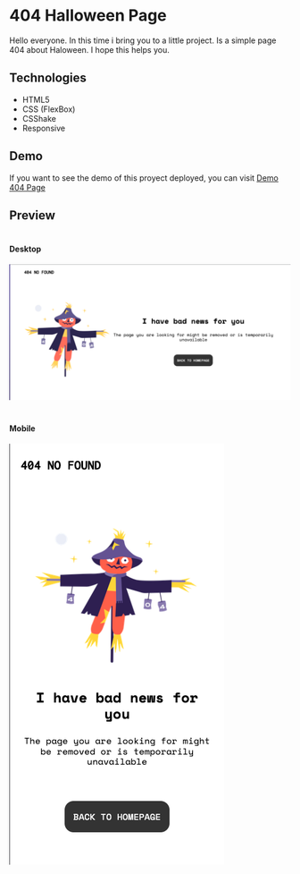 # 404 Halloween Page
Hello everyone. In this time i bring you to a little project. Is a simple page 404 about Haloween. I hope this helps you.

## Technologies
- HTML5
- CSS (FlexBox)
- CSShake
- Responsive


## Demo
If you want to see the demo of this proyect deployed, you can visit [Demo 404 Page](https://idevelop25.github.io/404-halloween/)

## Preview
#
#### Desktop
![](assets/img/preview/desktop.png)
#
#### Mobile
![](assets/img/preview/mobile.png)
